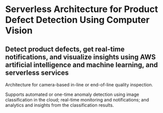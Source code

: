 # Serverless Architecture for Product Defect Detection Using Computer Vision


## Detect product defects, get real-time notifications, and visualize insights using AWS artificial intelligence and machine learning, and serverless services


Architecture for camera-based in-line or end-of-line quality inspection. 

Supports automated or one-time anomaly detection using image classification in the cloud; real-time monitoring and notifications; and analytics and insights from the classification results.


